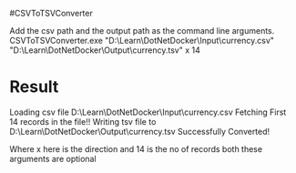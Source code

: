 #CSVToTSVConverter

Add the csv path and the output path as the command line arguments.
CSVToTSVConverter.exe "D:\Learn\DotNetDocker\Input\currency.csv" "D:\Learn\DotNetDocker\Output\currency.tsv" x 14

# Result
Loading csv file D:\Learn\DotNetDocker\Input\currency.csv
Fetching First 14 records in the file!!
Writing tsv file to D:\Learn\DotNetDocker\Output\currency.tsv
Successfully Converted!

Where x here is the direction and 14 is the no of records
both these arguments are optional
